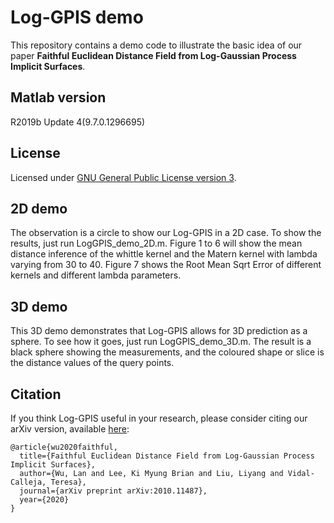 # Log-GPIS demo
This repository contains a demo code to illustrate the basic idea of our paper **Faithful Euclidean Distance Field from Log-Gaussian Process Implicit Surfaces**. 

## Matlab version
R2019b Update 4(9.7.0.1296695)

## License
Licensed under [GNU General Public License version 3](https://www.gnu.org/licenses/gpl-3.0.html).

## 2D demo
The observation is a circle to show our Log-GPIS in a 2D case. To show the results, just run LogGPIS_demo_2D.m. Figure 1 to 6 will show the mean distance inference of the whittle kernel and the Matern kernel with lambda varying from 30 to 40. Figure 7 shows the Root Mean Sqrt Error of different kernels and different lambda parameters.

## 3D demo
This 3D demo demonstrates that Log-GPIS allows for 3D prediction as a sphere. To see how it goes, just run LogGPIS_demo_3D.m. The result is a black sphere showing the measurements, and the coloured shape or slice is the distance values of the query points.

## Citation
If you think Log-GPIS useful in your research, 
please consider citing our arXiv version, available [here](https://arxiv.org/pdf/2010.11487.pdf):
```
@article{wu2020faithful,
  title={Faithful Euclidean Distance Field from Log-Gaussian Process Implicit Surfaces},
  author={Wu, Lan and Lee, Ki Myung Brian and Liu, Liyang and Vidal-Calleja, Teresa},
  journal={arXiv preprint arXiv:2010.11487},
  year={2020}
}
   
```
